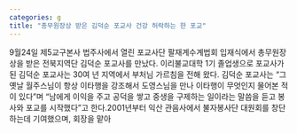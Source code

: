 ```yaml
---
categories: g
title: "총무원장상 받은 김덕순 포교사 건강 허락하는 한 포교"
---
```

9월24일 제5교구본사 법주사에서 열린 포교사단 팔재계수계법회 입재식에서 총무원장상을 받은 전북지역단 김덕순 포교사를 만났다. 이리불교대학 1기 졸업생으로 포교사가 된 김덕순 포교사는 30여 년 지역에서 부처님 가르침을 전해 왔다. 김덕순 포교사는 “그 옛날 월주스님이 항상 이타행을 강조해서 도영스님을 만나 이타행이 무엇인지 물어본 적이 있다”며 “남에게 이익을 주고 공덕을 쌓고 중생을 구제하는 일이라는 말씀을 듣고 봉사와 포교를 시작했다”고 한다.2001년부터 익산 관음사에서 불자봉사단 대원회를 창단하는데 기여했으며, 회장을 맡아